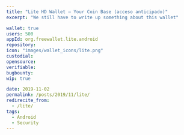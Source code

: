 ```yaml
---
title: "Lite HD Wallet – Your Coin Base (acceso anticipado)"
excerpt: "We still have to write up something about this wallet"

wallet: true
users: 500
appId: org.freewallet.lite.android
repository:
icon: "images/wallet_icons/lite.png"
custodial:
opensource:
verifiable:
bugbounty:
wip: true

date: 2019-11-02
permalink: /posts/2019/11/lite/
redirecite_from:
  - /lite/
tags:
  - Android
  - Security
---
```

